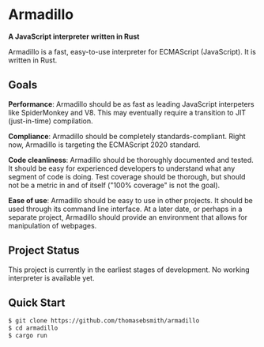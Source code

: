 # Armadillo
**A JavaScript interpreter written in Rust**

Armadillo is a fast, easy-to-use interpreter for ECMAScript (JavaScript).
It is written in Rust.

## Goals
**Performance**: Armadillo should be as fast as leading JavaScript interpeters
like SpiderMonkey and V8. This may eventually require a transition to JIT
(just-in-time) compilation.

**Compliance**: Armadillo should be completely standards-compliant. Right now,
Armadillo is targeting the ECMAScript 2020 standard.

**Code cleanliness**: Armadillo should be thoroughly documented and tested. It
should be easy for experienced developers to understand what any segment of
code is doing. Test coverage should be thorough, but should not be a metric in
and of itself ("100% coverage" is not the goal).

**Ease of use**: Armadillo should be easy to use in other projects. It should
be used through its command line interface. At a later date, or perhaps in a
separate project, Armadillo should provide an environment that allows for
manipulation of webpages.

## Project Status
This project is currently in the earliest stages of development. No working
interpreter is available yet.

## Quick Start
```sh
$ git clone https://github.com/thomasebsmith/armadillo
$ cd armadillo
$ cargo run
```
